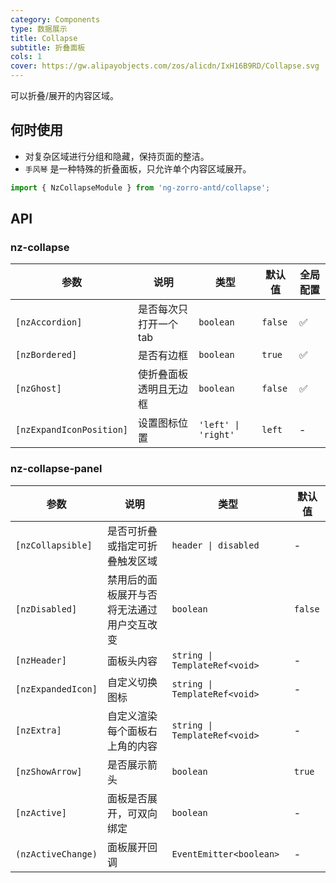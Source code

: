 ```yaml
---
category: Components
type: 数据展示
title: Collapse
subtitle: 折叠面板
cols: 1
cover: https://gw.alipayobjects.com/zos/alicdn/IxH16B9RD/Collapse.svg
---
```


可以折叠/展开的内容区域。

## 何时使用

- 对复杂区域进行分组和隐藏，保持页面的整洁。
- `手风琴` 是一种特殊的折叠面板，只允许单个内容区域展开。

```ts
import { NzCollapseModule } from 'ng-zorro-antd/collapse';
```

## API

### nz-collapse

| 参数 | 说明 | 类型 | 默认值 | 全局配置 |
| --- | --- | --- | --- | --- |
| `[nzAccordion]` | 是否每次只打开一个tab | `boolean` | `false` | ✅ |
| `[nzBordered]` | 是否有边框 | `boolean` | `true` | ✅ |
| `[nzGhost]` | 使折叠面板透明且无边框 | `boolean` | `false` | ✅ |
| `[nzExpandIconPosition]` | 设置图标位置 | `'left' \| 'right'` | `left` | - |

### nz-collapse-panel

| 参数 | 说明 | 类型 | 默认值 |
| --- | --- | --- | --- |
| `[nzCollapsible]` | 是否可折叠或指定可折叠触发区域 | `header \| disabled` | - |
| `[nzDisabled]` | 禁用后的面板展开与否将无法通过用户交互改变 | `boolean` | `false` |
| `[nzHeader]` | 面板头内容 | `string \| TemplateRef<void>` | - |
| `[nzExpandedIcon]` | 自定义切换图标 | `string \| TemplateRef<void>` | - |
| `[nzExtra]` | 自定义渲染每个面板右上角的内容 | `string \| TemplateRef<void>` | - |
| `[nzShowArrow]` | 是否展示箭头 | `boolean` | `true` | ✅ |
| `[nzActive]` | 面板是否展开，可双向绑定 | `boolean` | - |
| `(nzActiveChange)` | 面板展开回调 | `EventEmitter<boolean>` | - |
